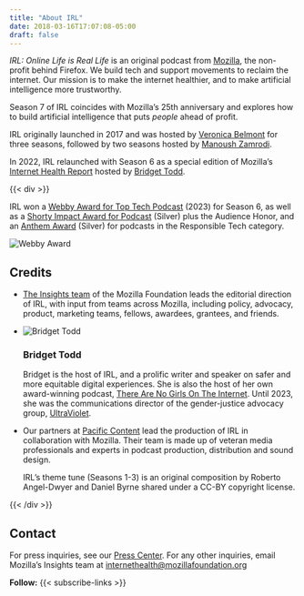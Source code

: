 ```yaml
---
title: "About IRL"
date: 2018-03-16T17:07:08-05:00
draft: false
---
```


<i>IRL: Online Life is Real Life</i> is an original podcast from [Mozilla](https://foundation.mozilla.org), the non-profit behind Firefox. We build tech and support movements to reclaim the internet. Our mission is to make the internet healthier, and to make artificial intelligence more trustworthy.

Season 7 of IRL coincides with Mozilla’s 25th anniversary and explores how to build artificial intelligence that puts <i>people</i> ahead of profit.

IRL originally launched in 2017 and was hosted by [Veronica Belmont](https://veronicabelmont.com/) for three seasons, followed by two seasons hosted by [Manoush Zamrodi](http://www.manoushz.com/).

In 2022, IRL relaunched with Season 6 as a special edition of Mozilla’s [Internet Health Report](https://2022.internethealthreport.org/) hosted by [Bridget Todd](https://www.instagram.com/bridgetmarieindc/).

{{< div >}}
<div class="awards">
        <div class="award-copy">
            <p>
                IRL won a <a href="https://winners.webbyawards.com/winners/podcasts/general-series/technology?years=0" rel="nofollow">Webby Award for Top Tech Podcast</a> (2023) for Season 6, as well as a <a href="https://shortyawards.com/7th-impact/irl-online-life-is-real-life-a-mozilla-podcast" rel="nofollow">Shorty Impact Award for Podcast</a> (Silver) plus the Audience Honor, and an <a href="https://www.anthemawards.com/winners/list/#responsible-technology/all/1972/-1" rel="nofollow">Anthem Award</a> (Silver) for podcasts in the Responsible Tech category.
            </p>
        </div>
        <div class="award-image">
            <img src="/images/Site_Badges_2023_webby_winner-1.webp" alt="Webby Award">
        </div>
</div>
<div id="credits">
    <h2>Credits</h2>
    <ul>
        <li>
            <p>
                <a href="https://foundation.mozilla.org/en/insights/" rel="nofollow">The Insights team</a> of the Mozilla Foundation leads the editorial direction of IRL, with input from teams across Mozilla, including policy, advocacy, product, marketing teams, fellows, awardees, grantees, and friends.
            </p>
        </li>
        <li class="credit">
            <img src="/images/bridget-todd.jpg" srcset="/images/bridget-todd-high-res.jpg 2x" class="credits-image" alt="Bridget Todd">
            <h3>Bridget Todd</h3>
            <p>
                Bridget is the host of IRL, and a prolific writer and speaker on safer and more equitable digital experiences. She is also the host of her own award-winning podcast, <a href="https://www.tangoti.com/" rel="nofollow">There Are No Girls On The Internet</a>. Until 2023, she was the communications director of the gender-justice advocacy group, <a href="https://weareultraviolet.org" rel="nofollow" >UltraViolet</a>.
            </p>
        </li>
        <li class="credit">
            <p>
                Our partners at <a href="https://pacific-content.com" rel="nofollow">Pacific Content</a> lead the production of IRL in collaboration with Mozilla. Their team is made up of veteran media professionals and experts in podcast production, distribution and sound design.
            </p>
            <p>
                IRL’s theme tune (Seasons 1-3) is an original composition by Roberto Angel-Dwyer and Daniel Byrne shared under a CC-BY copyright license.
            </p>
        </li
    </ul>
</div>
{{< /div >}}

## Contact

For press inquiries, see our [Press Center](https://foundation.mozilla.org/en/press-center/). For any other inquiries, email Mozilla’s Insights team at [internethealth@mozillafoundation.org](mailto:internethealth@mozillafoundation.org)

<div class="subscribe-links-wrap">
<strong>Follow:</strong>
{{< subscribe-links >}}
</div>
